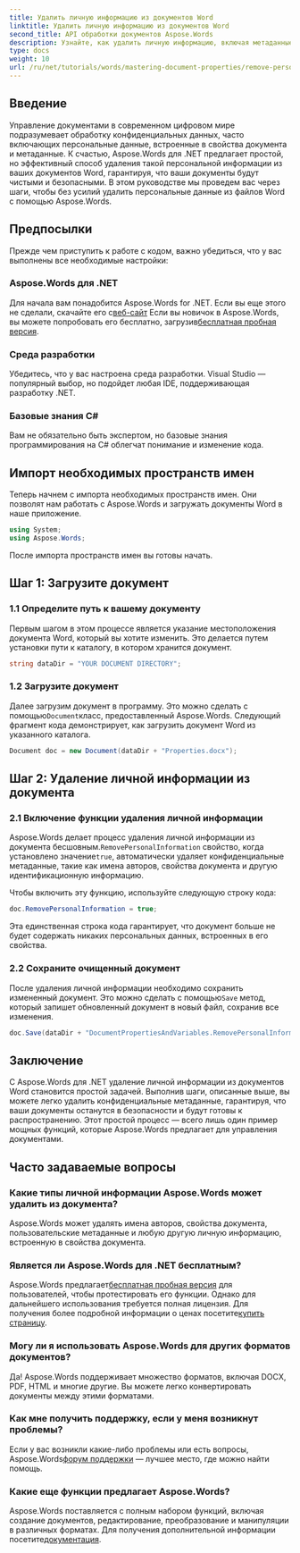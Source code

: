 ```yaml
---
title: Удалить личную информацию из документов Word
linktitle: Удалить личную информацию из документов Word
second_title: API обработки документов Aspose.Words
description: Узнайте, как удалить личную информацию, включая метаданные и сведения об авторе, из документов Word с помощью Aspose.Words для .NET.
type: docs
weight: 10
url: /ru/net/tutorials/words/mastering-document-properties/remove-personal-information-word-document/
---
```

## Введение

Управление документами в современном цифровом мире подразумевает обработку конфиденциальных данных, часто включающих персональные данные, встроенные в свойства документа и метаданные. К счастью, Aspose.Words для .NET предлагает простой, но эффективный способ удаления такой персональной информации из ваших документов Word, гарантируя, что ваши документы будут чистыми и безопасными. В этом руководстве мы проведем вас через шаги, чтобы без усилий удалить персональные данные из файлов Word с помощью Aspose.Words.

## Предпосылки

Прежде чем приступить к работе с кодом, важно убедиться, что у вас выполнены все необходимые настройки:

### Aspose.Words для .NET

 Для начала вам понадобится Aspose.Words for .NET. Если вы еще этого не сделали, скачайте его с[веб-сайт](https://releases.aspose.com/words/net/) Если вы новичок в Aspose.Words, вы можете попробовать его бесплатно, загрузив[бесплатная пробная версия](https://releases.aspose.com/).

### Среда разработки

Убедитесь, что у вас настроена среда разработки. Visual Studio — популярный выбор, но подойдет любая IDE, поддерживающая разработку .NET.

### Базовые знания C#

Вам не обязательно быть экспертом, но базовые знания программирования на C# облегчат понимание и изменение кода.

## Импорт необходимых пространств имен

Теперь начнем с импорта необходимых пространств имен. Они позволят нам работать с Aspose.Words и загружать документы Word в наше приложение.

```csharp
using System;
using Aspose.Words;
```

После импорта пространств имен вы готовы начать.

## Шаг 1: Загрузите документ

### 1.1 Определите путь к вашему документу

Первым шагом в этом процессе является указание местоположения документа Word, который вы хотите изменить. Это делается путем установки пути к каталогу, в котором хранится документ.

```csharp
string dataDir = "YOUR DOCUMENT DIRECTORY";
```

### 1.2 Загрузите документ

 Далее загрузим документ в программу. Это можно сделать с помощью`Document`класс, предоставленный Aspose.Words. Следующий фрагмент кода демонстрирует, как загрузить документ Word из указанного каталога.

```csharp
Document doc = new Document(dataDir + "Properties.docx");
```

## Шаг 2: Удаление личной информации из документа

### 2.1 Включение функции удаления личной информации

 Aspose.Words делает процесс удаления личной информации из документа бесшовным.`RemovePersonalInformation` свойство, когда установлено значение`true`, автоматически удаляет конфиденциальные метаданные, такие как имена авторов, свойства документа и другую идентификационную информацию.

Чтобы включить эту функцию, используйте следующую строку кода:

```csharp
doc.RemovePersonalInformation = true;
```

Эта единственная строка кода гарантирует, что документ больше не будет содержать никаких персональных данных, встроенных в его свойства.

### 2.2 Сохраните очищенный документ

 После удаления личной информации необходимо сохранить измененный документ. Это можно сделать с помощью`Save` метод, который запишет обновленный документ в новый файл, сохранив все изменения.

```csharp
doc.Save(dataDir + "DocumentPropertiesAndVariables.RemovePersonalInformation.docx");
```

## Заключение

С Aspose.Words для .NET удаление личной информации из документов Word становится простой задачей. Выполнив шаги, описанные выше, вы можете легко удалить конфиденциальные метаданные, гарантируя, что ваши документы останутся в безопасности и будут готовы к распространению. Этот простой процесс — всего лишь один пример мощных функций, которые Aspose.Words предлагает для управления документами.

## Часто задаваемые вопросы

### Какие типы личной информации Aspose.Words может удалить из документа?

Aspose.Words может удалять имена авторов, свойства документа, пользовательские метаданные и любую другую личную информацию, встроенную в свойства документа.

### Является ли Aspose.Words для .NET бесплатным?

 Aspose.Words предлагает[бесплатная пробная версия](https://releases.aspose.com/) для пользователей, чтобы протестировать его функции. Однако для дальнейшего использования требуется полная лицензия. Для получения более подробной информации о ценах посетите[купить страницу](https://purchase.aspose.com/buy).

### Могу ли я использовать Aspose.Words для других форматов документов?

Да! Aspose.Words поддерживает множество форматов, включая DOCX, PDF, HTML и многие другие. Вы можете легко конвертировать документы между этими форматами.

### Как мне получить поддержку, если у меня возникнут проблемы?

 Если у вас возникли какие-либо проблемы или есть вопросы, Aspose.Words[форум поддержки](https://forum.aspose.com/c/words/8) — лучшее место, где можно найти помощь.

### Какие еще функции предлагает Aspose.Words?

 Aspose.Words поставляется с полным набором функций, включая создание документов, редактирование, преобразование и манипуляции в различных форматах. Для получения дополнительной информации посетите[документация](https://reference.aspose.com/words/net/).